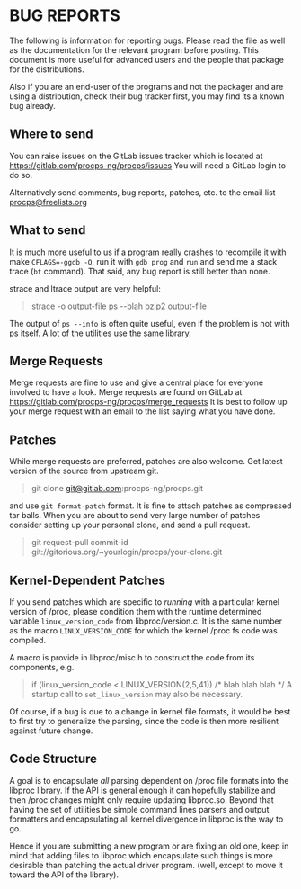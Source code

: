 BUG REPORTS
===========

The following is information for reporting bugs. Please read
the file as well as the documentation for the relevant program
before posting. This document is more useful for advanced users
and the people that package for the distributions.

Also if you are an end-user of the programs and not the packager
and are using a distribution, check their bug tracker first,
you may find its a known bug already.


Where to send
-------------
You can raise issues on the GitLab issues tracker which is
located at https://gitlab.com/procps-ng/procps/issues You
will need a GitLab login to do so.

Alternatively send comments, bug reports, patches, etc.
to the email list procps@freelists.org

What to send
------------
It is much more useful to us if a program really crashes to recompile it
with make `CFLAGS=-ggdb -O`, run it with `gdb prog` and `run` and send
me a stack trace (`bt` command).  That said, any bug report is still
better than none.

strace and ltrace output are very helpful:

> strace -o output-file ps --blah
> bzip2 output-file

The output of `ps --info` is often quite useful, even if the problem
is not with ps itself. A lot of the utilities use the same library.

Merge Requests
--------------
Merge requests are fine to use and give a central place for
everyone involved to have a look. Merge requests are found
on GitLab at https://gitlab.com/procps-ng/procps/merge_requests
It is best to follow up your merge request with an email to
the list saying what you have done.

Patches
-------
While merge requests are preferred, patches are also welcome.
Get latest version of the source from upstream git.

> git clone git@gitlab.com:procps-ng/procps.git

and use `git format-patch` format. It is fine to attach patches as
compressed tar balls.  When you are about to send very large number
of patches consider setting up your personal clone, and send a pull
request.

> git request-pull commit-id \
>	git://gitorious.org/~yourlogin/procps/your-clone.git


Kernel-Dependent Patches
------------------------
If you send patches which are specific to *running* with a particular
kernel version of /proc, please condition them with the runtime determined
variable `linux_version_code` from libproc/version.c.  It is the same
number as the macro `LINUX_VERSION_CODE` for which the kernel /proc fs
code was compiled.

A macro is provide in libproc/misc.h to construct the code from its
components, e.g.
>  if (linux_version_code < LINUX_VERSION(2,5,41))
>     /* blah blah blah */
A startup call to `set_linux_version` may also be necessary.

Of course, if a bug is due to a change in kernel file formats, it would
be best to first try to generalize the parsing, since the code is then
more resilient against future change.

Code Structure
--------------
A goal is to encapsulate *all* parsing dependent on /proc
file formats into the libproc library.  If the API is general enough
it can hopefully stabilize and then /proc changes might only require
updating libproc.so.  Beyond that having the set of utilities be simple
command lines parsers and output formatters and encapsulating all kernel
divergence in libproc is the way to go.

Hence if you are submitting a new program or are fixing an old one, keep
in mind that adding files to libproc which encapsulate such things is
more desirable than patching the actual driver program.  (well, except
to move it toward the API of the library).
